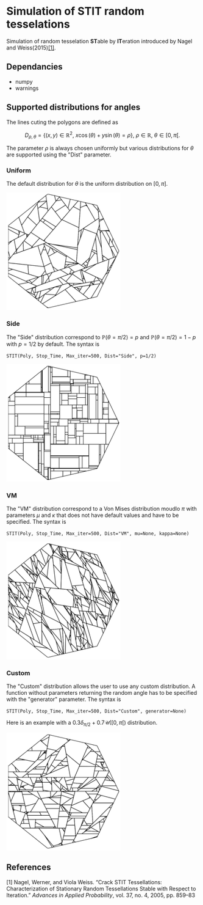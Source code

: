 # Simulation of STIT random tesselations

Simulation of random tesselation **ST**able by **IT**eration introduced by Nagel and Weiss(2015)[[1]](#1). 

## Dependancies

- numpy
- warnings

## Supported distributions for angles

The lines cuting the polygons are defined as
```math
D_{\rho, \theta}=\{(x,y)\in\mathbb{R}^2,~x\cos(\theta)+y\sin(\theta)=\rho\},~\rho\in\mathbb{R},~\theta\in[0,\pi[.
```
The parameter $\rho$ is always chosen uniformly but various distributions for $\theta$ are supported using the "Dist" parameter.

### Uniform

The default distribution for $\theta$ is the uniform distribution on $[0, \pi]$.

<img src="Example pictures/Example.png" alt="" width="300px"/>

### Side

The "Side" distribution correspond to $\mathbb{P}(\theta=\pi/2)=p$ and $\mathbb{P}(\theta=\pi/2)=1-p$ with $p=1/2$ by default. The syntax is
```
STIT(Poly, Stop_Time, Max_iter=500, Dist="Side", p=1/2)
```

<img src="Example pictures/Example2.png" alt="" width="300px"/>

### VM

The "VM" distribution correspond to a Von Mises distribution moudlo $\pi$ with parameters $\mu$ and $\kappa$ that does not have default values and have to be specified. The syntax is
```
STIT(Poly, Stop_Time, Max_iter=500, Dist="VM", mu=None, kappa=None)
```

<img src="Example pictures/Example3.png" alt="" width="300px"/>

### Custom

The "Custom" distribution allows the user to use any custom distribution. A function without parameters returning the random angle has to be specified with the "generator" parameter. The syntax is
```
STIT(Poly, Stop_Time, Max_iter=500, Dist="Custom", generator=None)
```
Here is an example with a $0.3\delta_{\pi/2}+0.7\mathcal{U}([0, \pi[)$ distribution.

<img src="Example pictures/Example4.png" alt="" width="300px"/>

## References
<a id="1">[1]</a> 
Nagel, Werner, and Viola Weiss. “Crack STIT Tessellations: Characterization of Stationary Random Tessellations Stable with Respect to Iteration.” _Advances in Applied Probability_, vol. 37, no. 4, 2005, pp. 859–83
